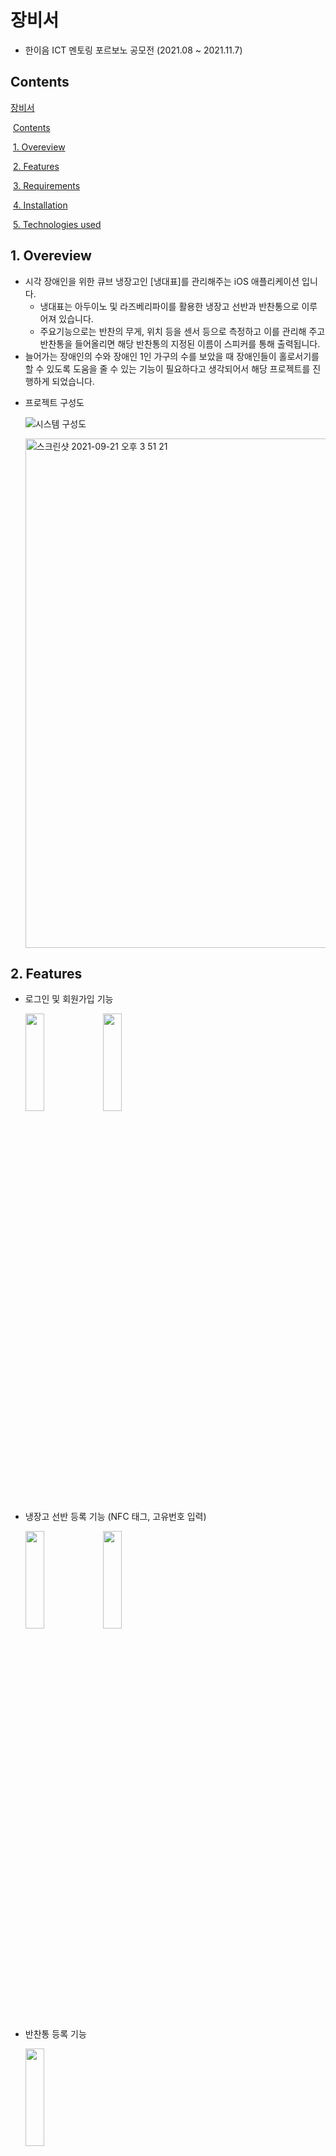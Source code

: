 # 장비서

* 한이음 ICT 멘토링 포르보노 공모전 (2021.08 ~ 2021.11.7)


## Contents

[장비서](#---)

​	[Contents](#0-contents)

​	[1. Overeview](#1-overeview)

​	[2. Features](#2-features)

​	[3. Requirements](#3-requirements)

​	[4. Installation](#4-installation)

​	[5. Technologies used](#5-technologies-used)

## 1. Overeview

- 시각 장애인을 위한 큐브 냉장고인 [냉대표]를 관리해주는 iOS 애플리케이션 입니다.
  - 냉대표는 아두이노 및 라즈베리파이를 활용한 냉장고 선반과 반찬통으로 이루어져 있습니다.
  - 주요기능으로는 반찬의 무게, 위치 등을 센서 등으로 측정하고 이를 관리해 주고 반찬통을 들어올리면 해당 반찬통의 지정된 이름이 스피커를 통해 출력됩니다.
- 늘어가는 장애인의 수와 장애인 1인 가구의 수를 보았을 때 장애인들이 홀로서기를 할 수 있도록 도움을 줄 수 있는 기능이 필요하다고 생각되어서 해당 프로젝트를 진행하게 되었습니다. 

* 프로젝트 구성도

  ![시스템 구성도](https://user-images.githubusercontent.com/68215452/134124885-fd774dc8-e266-43a4-9cd8-471c05b1f0c5.png)

  <img width="815" alt="스크린샷 2021-09-21 오후 3 51 21" src="https://user-images.githubusercontent.com/68215452/134124775-ecaf2c8f-7723-4b4e-a23f-89308dd11d17.png">

## 2. Features 

* 로그인 및 회원가입 기능

   <img src = "https://user-images.githubusercontent.com/68215452/140639038-01c8bf04-5367-43bc-938b-d8d0b4aa96c6.gif" width="25%" height="20%"> <img src = "https://user-images.githubusercontent.com/68215452/140639443-642eded8-7c0f-4615-80e3-19d66a95f542.gif" width="25%" height="20%">
    

* 냉장고 선반 등록 기능 (NFC 태그, 고유번호 입력) 

  <img src = "https://user-images.githubusercontent.com/68215452/140639519-1351f2b4-93c3-4ef1-99b2-3b56367ec8ef.gif" width="25%" height="20%"> <img src = "https://user-images.githubusercontent.com/68215452/140639485-15e950cc-c1de-4919-a256-90dab8c6063a.gif" width="25%" height="20%">
  

* 반찬통 등록 기능

  <img src = "https://user-images.githubusercontent.com/68215452/140639386-dc677e36-ee75-4e5d-8921-f59d88613531.gif" width="25%" height="20%">
    

* 반찬통 정보 조회 및 변경 기능

  <img src = "https://user-images.githubusercontent.com/68215452/140639573-40cf51c5-f378-467d-9958-2f0fee9bc732.gif" width="25%" height="20%">
  

* 반찬통 정보 fetch / 얼음 상태 확인 기능
* 
  <img src = "https://user-images.githubusercontent.com/68215452/140639621-bda58252-c2e4-471c-b7d9-fa439f294d3d.gif" width="25%" height="20%"> <img src = "https://user-images.githubusercontent.com/68215452/140639585-d1cda044-a497-4700-a614-a8222b489881.gif" width="25%" height="20%">



* 계정 관리 (선반 재등록, 로그아웃)

  <img src = "https://user-images.githubusercontent.com/68215452/140639649-a2b7d266-c6fc-433c-a91b-6d9c4b6c89a4.gif" width="25%" height="20%">
    



* 냉장고 온도 변화 및 문 열림 감지

  <img src = "https://user-images.githubusercontent.com/68215452/140639690-de8bc75c-ef30-4b2b-b9e3-f2f4194470aa.gif" width="25%" height="20%"> <img src = "https://user-images.githubusercontent.com/68215452/140639681-df8801ff-472d-4e7b-a517-6d0c8d01e01b.gif" width="25%" height="20%">
  
  * CoreBluetooth
  
  * 앱 실행 시 블루투스 및 알림 권한 요청

  * 블루투스 자동 연결

  * 블루투스 연결 시 냉장고 온도 정보 및 문 열림 감지 알림 제공


## 3. Requirements

-  iOS 13.0+

- Swift 5.0+

- An Apple developer account

- A Physical iOS Device

  

## 4. Installation

1. 해당 프로젝트를 `clone` 합니다.
2. 프로젝트 파일에서 `pod init` 후에 `pod install` 로 필요 라이브러리를 설치합니다.

3. `SmartRefrigerator.xcworkspace` 를 Xcode로 실행합니다.
4. NFC 기능을 사용하기 위한 세팅을 진행합니다.
   * https://developer.apple.com/documentation/corenfc/building_an_nfc_tag-reader_app 의 `Configure the App to Detect NFC Tags` 항목을 참고

5. 프로젝트를 iOS 디바이스에 빌드합니다.



## 5. Technologies used

* 사용중인 기술
  * **RxSwift + MVVM**
    * 반응형 프로그래밍, 안정적인 비동기 처리 등을 위한 구조로 채택
  * **CoreNFC**
    * NFC 통신을 위한 Apple Framework
    * 큐브 냉장고 선반 및 반찬통의 NFC 태그와 통신

  * **Voice Over**
    * 화면을 보지 않고도 아이폰을 사용할 수 있도록 도와주는 제스처 기반 화면 읽기 기능
    * 시각 장애인들의 원활한 앱 사용을 돕기 위해 Voice Over 기능 활용 
    * `UIAccessibilityElementProperty` 의 프로퍼티들에 적절한 값 부여

  * **TTS(Text To Speech)**
    * 사용자에게 필요한 순간 적절한 음성 가이드 제공을 위한 기술
    * Apple의 미디어 Framework인 `AVFoundation` 사용
    
  * **CoreBluetooth**
    * Bluetooth 통신을 위한 Apple Framework
    * 냉장고 이상 확인을 위해 냉장고 선반과의 직접적인 통신
    
  * **Push Notification**
    * 사용자에게 냉장고 이상을 알리기 위한 기술로 사용 예정
  



